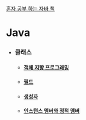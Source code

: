 [혼자 공부 하는 자바 책](https://hongong.hanbit.co.kr/%EC%9E%90%EB%B0%94/)

# Java

- ### 클래스
  - #### [객체 지향 프로그래밍](https://github.com/Sun1203/Java_Learn/blob/main/src/sec01/exam01/Student.java)
  
  - #### [필드](https://github.com/Sun1203/Java_Learn/tree/main/src/sec02)
  
  - #### [생성자](https://github.com/Sun1203/Java_Learn/tree/main/src/sec03)
  
  - #### [인스턴스 멤버와 정적 멤버](https://github.com/Sun1203/Java_Learn/tree/main/src/sec05)

